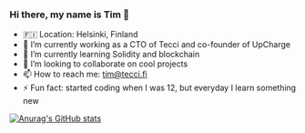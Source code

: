 ### Hi there, my name is Tim 👋

- 🇫🇮 Location: Helsinki, Finland
- 🔭 I’m currently working as a CTO of Tecci and co-founder of UpCharge
- 🌱 I’m currently learning Solidity and blockchain
- 👯 I’m looking to collaborate on cool projects
- 📫 How to reach me: tim@tecci.fi
- ⚡ Fun fact: started coding when I was 12, but everyday I learn something new

<!--
**timborovkov/timborovkov** is a ✨ _special_ ✨ repository because its `README.md` (this file) appears on your GitHub profile.

Here are some ideas to get you started:

- 🔭 I’m currently working on ...
- 🌱 I’m currently learning ...
- 👯 I’m looking to collaborate on ...
- 🤔 I’m looking for help with ...
- 💬 Ask me about ...
- 📫 How to reach me: ...
- 😄 Pronouns: ...
- ⚡ Fun fact: ...
-->

[![Anurag's GitHub stats](https://github-readme-stats.vercel.app/api?username=timborovkov)](https://github.com/anuraghazra/github-readme-stats)
